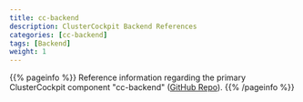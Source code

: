```yaml
---
title: cc-backend
description: ClusterCockpit Backend References
categories: [cc-backend]
tags: [Backend]
weight: 1
---
```


{{% pageinfo %}}
Reference information regarding the primary ClusterCockpit component "cc-backend" ([GitHub Repo](https://github.com/ClusterCockpit/cc-backend "See GitHub")).
{{% /pageinfo %}}
